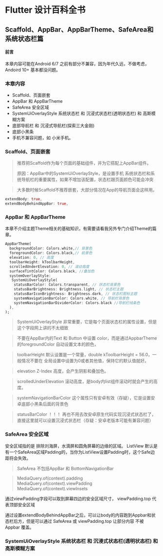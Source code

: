 # Flutter 设计百科全书
## Scaffold、AppBar、AppBarTheme、SafeArea和系统状态栏篇

#### 前言
本章内容可能在Android 6/7 之前有部分不兼容，因为年代久远，不做考虑，Andoird 10+ 基本都没问题。

### 本章内容
+ Scaffold、页面嵌套
+ AppBar 和 AppBarTheme
+ SafeArea 安全区域
+ SystemUiOverlayStyle 系统状态栏 和 沉浸式状态栏(透明状态栏) 和 高斯模糊方案
+ 底部导航栏 和 沉浸式导航栏(探索三大金刚)
+ 底部小黑条
+ 手机不兼容问题，如 小米手机。

### Scaffold、页面嵌套
> 推荐把Scaffold作为每个页面的基础组件，并为它搭配上AppBar组件。
> 
> 原因：AppBar中的SystemUiOverlayStyle，是设置手机 系统状态栏和系统导航栏的重要属性，如果不增加该配置，状态栏跟页面颜色可能会冲突

> 大多数时候Scaffold不推荐嵌套，大部分情况在App的导航页面会这样用。

```DART
extendBody: true,
extendBodyBehindAppBar: true,
```

### AppBar 和 AppBarTheme

本章不介绍主题Theme相关的基础知识，有需要请看我另外专门介绍Theme的篇章。

```DART
AppBarTheme(
  backgroundColor: Colors.white,// 背景色
  foregroundColor: Colors.black,// 前景色
  elevation: 0, // 高度
  toolbarHeight: kToolbarHeight,
  scrolledUnderElevation: 0, // 滚动高度
  surfaceTintColor: Colors.black, //叠加色
  systemOverlayStyle: 
   SystemUiOverlayStyle(
    statusBarColor: Colors.transparent, // 状态栏背景色
    statusBarBrightness: Brightness.light, // 状态栏主题
    statusBarIconBrightness: Brightness.dark, // 状态栏图标主题
    systemNavigationBarColor: Colors.white, // 导航栏背景色
    systemNavigationBarDividerColor: Colors.black //导航栏线条色
  ),
);
```

> SystemUiOverlayStyle 非常重要，它是每个页面状态栏的属性设置，但是这个字段网上讲的不太细致

> 不要在AppBar内的Text 和 Button 中设置 color，而是通过AppbarTheme的foregroundColor 自动设置文本的颜色，

> toolbarHeight 默认设置是一个常量，double kToolbarHeight = 56.0，一般情况不要在 全局设置中设置为0或者其他值，保持它的默认值就好。

> elevation Z-Index 高度，会产生阴影和叠加色。

> scrolledUnderElevation 滚动高度，是body内list组件滚动时就会产生的高度。

> systemNavigationBarColor 这个属性只有安卓有效（存疑），它是设置安卓底部小黑条后面的背景色

> statusBarColor ！！！ 再也不用去改安卓原生代码实现沉浸式状态栏了，直接这里就可以设置沉浸式状态栏（存疑：安卓老版本可能有兼容问题）

### SafeArea 安全区域
安全区域指的是 排除刘海屏，水滴屏和圆角屏幕的边缘的区域。
ListView 默认是有一个SafeArea区域Padding的，当你为ListView设置Padding时，这个Safe边距将会失效。

> SafeArea 不包括AppBar 和 BottomNavigationBar 


> MediaQuery.of(context).padding
> MediaQuery.of(context).viewPadding
> MediaQuery.of(context).viewInsets

通过viewPadding字段可以取到屏幕四边的安全区域尺寸，
viewPadding.top 代表顶部安全区域

通过设置extendBodyBehindAppBar之后，可以让body的内容跑到Appbar和状态栏后方，但是可以通过 SafeArea 或  viewPadding.top 让部分内容 不被Appbar 覆盖。

### SystemUiOverlayStyle 系统状态栏 和 沉浸式状态栏(透明状态栏) 和 高斯模糊方案